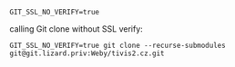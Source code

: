 `GIT_SSL_NO_VERIFY=true`

calling Git clone without SSL verify:

`GIT_SSL_NO_VERIFY=true git clone --recurse-submodules git@git.lizard.priv:Weby/tivis2.cz.git`   